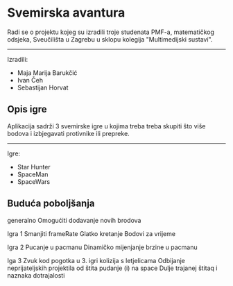# Svemirska avantura

Radi se o projektu kojeg su izradili troje studenata PMF-a, matematičkog odsjeka, Sveučilišta u Zagrebu u sklopu kolegija "Multimedijski sustavi".
<hr />
Izradili:
<ul>
  <li> Maja Marija Barukčić </li>
  <li> Ivan Čeh </li>
  <li> Sebastijan Horvat </li>
</ul>

## Opis igre

Aplikacija sadrži 3 svemirske igre u kojima treba treba skupiti što više bodova i izbjegavati protivnike ili prepreke.
<hr />
Igre:
<ul>
  <li> Star Hunter </li>
  <li> SpaceMan </li>
  <li> SpaceWars </li>
</ul>

## Buduća poboljšanja
generalno
Omogućiti dodavanje novih brodova

Igra 1
Smanjiti frameRate
Glatko kretanje
Bodovi za vrijeme 

Igra 2
Pucanje u pacmanu
Dinamičko mijenjanje brzine u pacmanu

Iga 3
Zvuk kod pogotka u 3. igri
kolizija s letjelicama
Odbijanje neprijateljskih projektila od štita
pudanje (i) na space
Dulje trajanej štitaq i naznaka dotrajalosti
